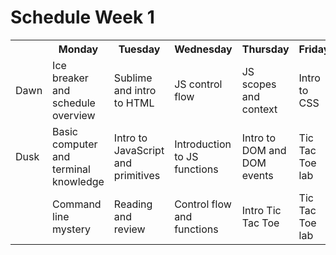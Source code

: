 # Schedule Week 1

<table>
  <tr>
    <th></th>
    <th>Monday</th>
    <th>Tuesday</th>
    <th>Wednesday</th>
    <th>Thursday</th>
    <th>Friday</th>
  </tr>
  <tr>
    <td>Dawn</td>
    <td>Ice breaker and schedule overview</td>
    <td>Sublime and intro to HTML</td>
    <td>JS control flow</td>
    <td>JS scopes and context</td>
    <td>Intro to CSS</td>
  </tr>
  <tr>
    <td>Dusk</td>
    <td>Basic computer and terminal knowledge</td>
    <td>Intro to JavaScript and primitives</td>
    <td>Introduction to JS functions</td>
    <td>Intro to DOM and DOM events</td>
    <td>Tic Tac Toe lab</td>
  </tr>
  <tr>
    <td></td>
    <td>Command line mystery</td>
    <td>Reading and review</td>
    <td>Control flow and functions</td>
    <td>Intro Tic Tac Toe</td>
    <td>Tic Tac Toe lab</td>
  </tr>
</table>
